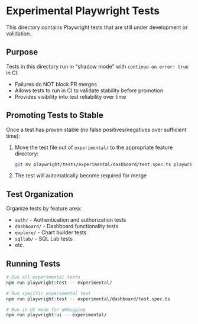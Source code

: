 <!--
Licensed to the Apache Software Foundation (ASF) under one
or more contributor license agreements.  See the NOTICE file
distributed with this work for additional information
regarding copyright ownership.  The ASF licenses this file
to you under the Apache License, Version 2.0 (the
"License"); you may not use this file except in compliance
with the License.  You may obtain a copy of the License at

  http://www.apache.org/licenses/LICENSE-2.0

Unless required by applicable law or agreed to in writing,
software distributed under the License is distributed on an
"AS IS" BASIS, WITHOUT WARRANTIES OR CONDITIONS OF ANY
KIND, either express or implied.  See the License for the
specific language governing permissions and limitations
under the License.
-->

# Experimental Playwright Tests

This directory contains Playwright tests that are still under development or validation.

## Purpose

Tests in this directory run in "shadow mode" with `continue-on-error: true` in CI:
- Failures do NOT block PR merges
- Allows tests to run in CI to validate stability before promotion
- Provides visibility into test reliability over time

## Promoting Tests to Stable

Once a test has proven stable (no false positives/negatives over sufficient time):

1. Move the test file out of `experimental/` to the appropriate feature directory:
   ```bash
   git mv playwright/tests/experimental/dashboard/test.spec.ts playwright/tests/dashboard/
   ```

2. The test will automatically become required for merge

## Test Organization

Organize tests by feature area:
- `auth/` - Authentication and authorization tests
- `dashboard/` - Dashboard functionality tests
- `explore/` - Chart builder tests
- `sqllab/` - SQL Lab tests
- etc.

## Running Tests

```bash
# Run all experimental tests
npm run playwright:test -- experimental/

# Run specific experimental test
npm run playwright:test -- experimental/dashboard/test.spec.ts

# Run in UI mode for debugging
npm run playwright:ui -- experimental/
```
